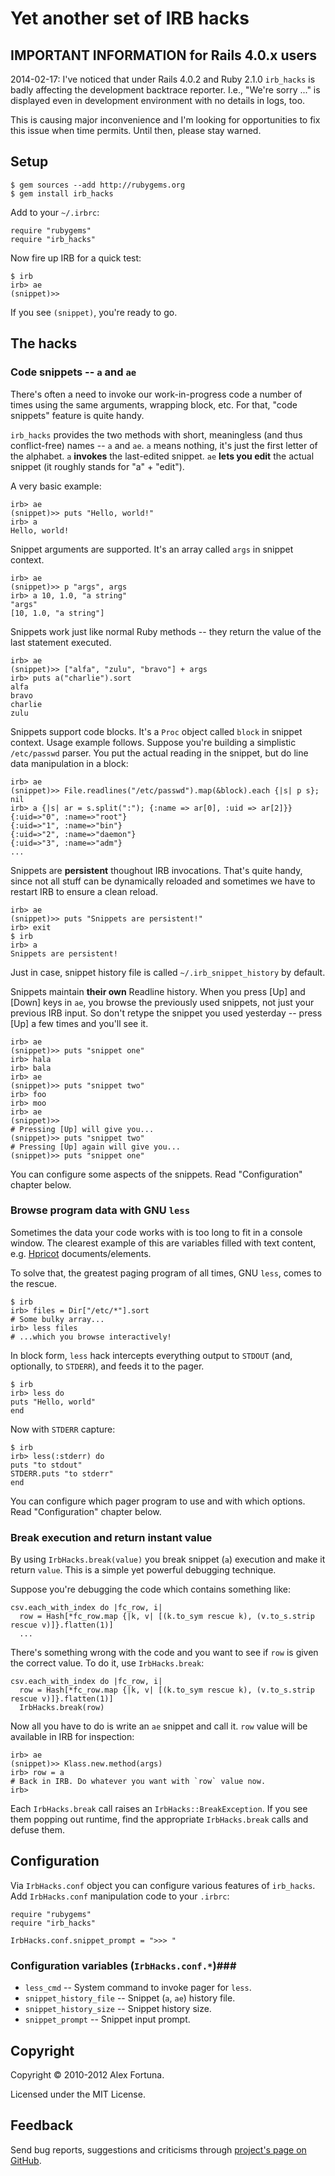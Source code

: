 Yet another set of IRB hacks
============================

IMPORTANT INFORMATION for Rails 4.0.x users
-------------------------------------------

2014-02-17: I've noticed that under Rails 4.0.2 and Ruby 2.1.0 `irb_hacks`
is badly affecting the development backtrace reporter.
I.e., "We're sorry ..." is displayed even in development environment with no details in logs, too.

This is causing major inconvenience and I'm looking for opportunities to fix this issue when time permits.
Until then, please stay warned.


Setup
-----

~~~
$ gem sources --add http://rubygems.org
$ gem install irb_hacks
~~~

Add to your `~/.irbrc`:

~~~
require "rubygems"
require "irb_hacks"
~~~

Now fire up IRB for a quick test:

~~~
$ irb
irb> ae
(snippet)>>
~~~

If you see `(snippet)`, you're ready to go.


The hacks
---------

### Code snippets -- `a` and `ae` ###

There's often a need to invoke our work-in-progress code a number of times using the same arguments, wrapping block, etc. For that, "code snippets" feature is quite handy.

`irb_hacks` provides the two methods with short, meaningless (and thus conflict-free) names -- `a` and `ae`. `a` means nothing, it's just the first letter of the alphabet. `a` **invokes** the last-edited snippet. `ae` **lets you edit** the actual snippet (it roughly stands for "a" + "edit").

A very basic example:

~~~
irb> ae
(snippet)>> puts "Hello, world!"
irb> a
Hello, world!
~~~

Snippet arguments are supported. It's an array called `args` in snippet context.

~~~
irb> ae
(snippet)>> p "args", args
irb> a 10, 1.0, "a string"
"args"
[10, 1.0, "a string"]
~~~

Snippets work just like normal Ruby methods -- they return the value of the last statement executed.

~~~
irb> ae
(snippet)>> ["alfa", "zulu", "bravo"] + args
irb> puts a("charlie").sort
alfa
bravo
charlie
zulu
~~~

Snippets support code blocks. It's a `Proc` object called `block` in snippet context. Usage example follows. Suppose you're building a simplistic `/etc/passwd` parser. You put the actual reading in the snippet, but do line data manipulation in a block:

~~~
irb> ae
(snippet)>> File.readlines("/etc/passwd").map(&block).each {|s| p s}; nil
irb> a {|s| ar = s.split(":"); {:name => ar[0], :uid => ar[2]}}
{:uid=>"0", :name=>"root"}
{:uid=>"1", :name=>"bin"}
{:uid=>"2", :name=>"daemon"}
{:uid=>"3", :name=>"adm"}
...
~~~

Snippets are **persistent** thoughout IRB invocations. That's quite handy, since not all stuff can be dynamically reloaded and sometimes we have to restart IRB to ensure a clean reload.

~~~
irb> ae
(snippet)>> puts "Snippets are persistent!"
irb> exit
$ irb
irb> a
Snippets are persistent!
~~~

Just in case, snippet history file is called `~/.irb_snippet_history` by default.

Snippets maintain **their own** Readline history. When you press [Up] and [Down] keys in `ae`, you browse the previously used snippets, not just your previous IRB input. So don't retype the snippet you used yesterday -- press [Up] a few times and you'll see it.

~~~
irb> ae
(snippet)>> puts "snippet one"
irb> hala
irb> bala
irb> ae
(snippet)>> puts "snippet two"
irb> foo
irb> moo
irb> ae
(snippet)>>
# Pressing [Up] will give you...
(snippet)>> puts "snippet two"
# Pressing [Up] again will give you...
(snippet)>> puts "snippet one"
~~~

You can configure some aspects of the snippets. Read "Configuration" chapter below.


### Browse program data with GNU `less` ###

Sometimes the data your code works with is too long to fit in a console window. The clearest example of this are variables filled with text content, e.g. [Hpricot](http://github.com/whymirror/hpricot) documents/elements.

To solve that, the greatest paging program of all times, GNU `less`, comes to the rescue.

~~~
$ irb
irb> files = Dir["/etc/*"].sort
# Some bulky array...
irb> less files
# ...which you browse interactively!
~~~

In block form, `less` hack intercepts everything output to `STDOUT` (and, optionally, to `STDERR`), and feeds it to the pager.

~~~
$ irb
irb> less do
puts "Hello, world"
end
~~~

Now with `STDERR` capture:

~~~
$ irb
irb> less(:stderr) do
puts "to stdout"
STDERR.puts "to stderr"
end
~~~

You can configure which pager program to use and with which options. Read "Configuration" chapter below.


### Break execution and return instant value ###

By using `IrbHacks.break(value)` you break snippet (`a`) execution and make it return `value`. This is a simple yet powerful debugging technique.

Suppose you're debugging the code which contains something like:

~~~
csv.each_with_index do |fc_row, i|
  row = Hash[*fc_row.map {|k, v| [(k.to_sym rescue k), (v.to_s.strip rescue v)]}.flatten(1)]
  ...
~~~

There's something wrong with the code and you want to see if `row` is given the correct value. To do it, use `IrbHacks.break`:

~~~
csv.each_with_index do |fc_row, i|
  row = Hash[*fc_row.map {|k, v| [(k.to_sym rescue k), (v.to_s.strip rescue v)]}.flatten(1)]
  IrbHacks.break(row)
~~~

Now all you have to do is write an `ae` snippet and call it. `row` value will be available in IRB for inspection:

~~~
irb> ae
(snippet)>> Klass.new.method(args)
irb> row = a
# Back in IRB. Do whatever you want with `row` value now.
irb>
~~~

Each `IrbHacks.break` call raises an `IrbHacks::BreakException`. If you see them popping out runtime, find the appropriate `IrbHacks.break` calls and defuse them.


Configuration
-------------

Via `IrbHacks.conf` object you can configure various features of `irb_hacks`. Add `IrbHacks.conf` manipulation code to your `.irbrc`:

~~~
require "rubygems"
require "irb_hacks"

IrbHacks.conf.snippet_prompt = ">>> "
~~~

### Configuration variables (`IrbHacks.conf.*`)###

* `less_cmd` -- System command to invoke pager for `less`.
* `snippet_history_file` -- Snippet (`a`, `ae`) history file.
* `snippet_history_size` -- Snippet history size.
* `snippet_prompt` -- Snippet input prompt.


Copyright
---------

Copyright &copy; 2010-2012 Alex Fortuna.

Licensed under the MIT License.


Feedback
--------

Send bug reports, suggestions and criticisms through [project's page on GitHub](http://github.com/dadooda/irb_hacks).
